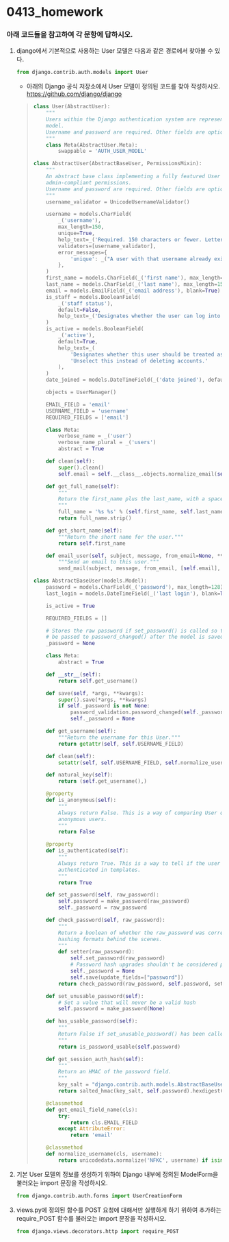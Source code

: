 # 0413_homework

### 아래 코드들을 참고하여 각 문항에 답하시오.

1. django에서 기본적으로 사용하는 User 모델은 다음과 같은 경로에서 찾아볼 수 있다.

   ```python
   from django.contrib.auth.models import User
   ```

   - 아래의 Django 공식 저장소에서 User 모델이 정의된 코드를 찾아 작성하시오.
     https://github.com/django/django

   > ```python
   > class User(AbstractUser):
   >     """
   >     Users within the Django authentication system are represented by this
   >     model.
   >     Username and password are required. Other fields are optional.
   >     """
   >     class Meta(AbstractUser.Meta):
   >         swappable = 'AUTH_USER_MODEL'
   > ```
   >
   > ```python
   > class AbstractUser(AbstractBaseUser, PermissionsMixin):
   >     """
   >     An abstract base class implementing a fully featured User model with
   >     admin-compliant permissions.
   >     Username and password are required. Other fields are optional.
   >     """
   >     username_validator = UnicodeUsernameValidator()
   > 
   >     username = models.CharField(
   >         _('username'),
   >         max_length=150,
   >         unique=True,
   >         help_text=_('Required. 150 characters or fewer. Letters, digits and @/./+/-/_ only.'),
   >         validators=[username_validator],
   >         error_messages={
   >             'unique': _("A user with that username already exists."),
   >         },
   >     )
   >     first_name = models.CharField(_('first name'), max_length=150, blank=True)
   >     last_name = models.CharField(_('last name'), max_length=150, blank=True)
   >     email = models.EmailField(_('email address'), blank=True)
   >     is_staff = models.BooleanField(
   >         _('staff status'),
   >         default=False,
   >         help_text=_('Designates whether the user can log into this admin site.'),
   >     )
   >     is_active = models.BooleanField(
   >         _('active'),
   >         default=True,
   >         help_text=_(
   >             'Designates whether this user should be treated as active. '
   >             'Unselect this instead of deleting accounts.'
   >         ),
   >     )
   >     date_joined = models.DateTimeField(_('date joined'), default=timezone.now)
   > 
   >     objects = UserManager()
   > 
   >     EMAIL_FIELD = 'email'
   >     USERNAME_FIELD = 'username'
   >     REQUIRED_FIELDS = ['email']
   > 
   >     class Meta:
   >         verbose_name = _('user')
   >         verbose_name_plural = _('users')
   >         abstract = True
   > 
   >     def clean(self):
   >         super().clean()
   >         self.email = self.__class__.objects.normalize_email(self.email)
   > 
   >     def get_full_name(self):
   >         """
   >         Return the first_name plus the last_name, with a space in between.
   >         """
   >         full_name = '%s %s' % (self.first_name, self.last_name)
   >         return full_name.strip()
   > 
   >     def get_short_name(self):
   >         """Return the short name for the user."""
   >         return self.first_name
   > 
   >     def email_user(self, subject, message, from_email=None, **kwargs):
   >         """Send an email to this user."""
   >         send_mail(subject, message, from_email, [self.email], **kwargs)
   > ```
   >
   > ```python
   > class AbstractBaseUser(models.Model):
   >     password = models.CharField(_('password'), max_length=128)
   >     last_login = models.DateTimeField(_('last login'), blank=True, null=True)
   > 
   >     is_active = True
   > 
   >     REQUIRED_FIELDS = []
   > 
   >     # Stores the raw password if set_password() is called so that it can
   >     # be passed to password_changed() after the model is saved.
   >     _password = None
   > 
   >     class Meta:
   >         abstract = True
   > 
   >     def __str__(self):
   >         return self.get_username()
   > 
   >     def save(self, *args, **kwargs):
   >         super().save(*args, **kwargs)
   >         if self._password is not None:
   >             password_validation.password_changed(self._password, self)
   >             self._password = None
   > 
   >     def get_username(self):
   >         """Return the username for this User."""
   >         return getattr(self, self.USERNAME_FIELD)
   > 
   >     def clean(self):
   >         setattr(self, self.USERNAME_FIELD, self.normalize_username(self.get_username()))
   > 
   >     def natural_key(self):
   >         return (self.get_username(),)
   > 
   >     @property
   >     def is_anonymous(self):
   >         """
   >         Always return False. This is a way of comparing User objects to
   >         anonymous users.
   >         """
   >         return False
   > 
   >     @property
   >     def is_authenticated(self):
   >         """
   >         Always return True. This is a way to tell if the user has been
   >         authenticated in templates.
   >         """
   >         return True
   > 
   >     def set_password(self, raw_password):
   >         self.password = make_password(raw_password)
   >         self._password = raw_password
   > 
   >     def check_password(self, raw_password):
   >         """
   >         Return a boolean of whether the raw_password was correct. Handles
   >         hashing formats behind the scenes.
   >         """
   >         def setter(raw_password):
   >             self.set_password(raw_password)
   >             # Password hash upgrades shouldn't be considered password changes.
   >             self._password = None
   >             self.save(update_fields=["password"])
   >         return check_password(raw_password, self.password, setter)
   > 
   >     def set_unusable_password(self):
   >         # Set a value that will never be a valid hash
   >         self.password = make_password(None)
   > 
   >     def has_usable_password(self):
   >         """
   >         Return False if set_unusable_password() has been called for this user.
   >         """
   >         return is_password_usable(self.password)
   > 
   >     def get_session_auth_hash(self):
   >         """
   >         Return an HMAC of the password field.
   >         """
   >         key_salt = "django.contrib.auth.models.AbstractBaseUser.get_session_auth_hash"
   >         return salted_hmac(key_salt, self.password).hexdigest()
   > 
   >     @classmethod
   >     def get_email_field_name(cls):
   >         try:
   >             return cls.EMAIL_FIELD
   >         except AttributeError:
   >             return 'email'
   > 
   >     @classmethod
   >     def normalize_username(cls, username):
   >         return unicodedata.normalize('NFKC', username) if isinstance(username, str) else username
   > ```

2. 기본 User 모델의 정보를 생성하기 위하여 Django 내부에 정의된 ModelForm을 불러오는 import 문장을 작성하시오.

   ```python
   from django.contrib.auth.forms import UserCreationForm
   ```

3. views.py에 정의된 함수를 POST 요청에 대해서만 실행하게 하기 위하여 추가하는 require_POST 함수를 불러오는 import 문장을 작성하시오.

   ```python
   from django.views.decorators.http import require_POST
   ```